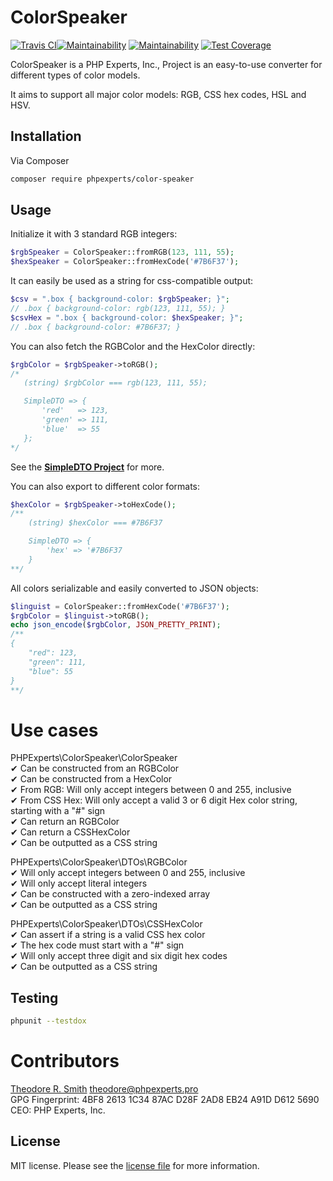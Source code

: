 # ColorSpeaker

[![Travis CI](https://travis-ci.org/phpexpertsinc/ColorSpeaker.svg?branch=master)](https://travis-ci.org/phpexpertsinc/ColorSpeaker)[![Maintainability](https://api.codeclimate.com/v1/badges/503cba0c53eb262c947a/maintainability)](https://codeclimate.com/github/phpexpertsinc/SimpleDTO/maintainability)
[![Maintainability](https://api.codeclimate.com/v1/badges/1dff9e08f54516c41e4d/maintainability)](https://codeclimate.com/github/phpexpertsinc/ColorSpeaker/maintainability)
[![Test Coverage](https://api.codeclimate.com/v1/badges/1dff9e08f54516c41e4d/test_coverage)](https://codeclimate.com/github/phpexpertsinc/ColorSpeaker/test_coverage)

ColorSpeaker is a PHP Experts, Inc., Project is an easy-to-use converter for different types of color models.

It aims to support all major color models: RGB, CSS hex codes, HSL and HSV.

## Installation

Via Composer

```bash
composer require phpexperts/color-speaker
```

## Usage

Initialize it with 3 standard RGB integers:
```php
$rgbSpeaker = ColorSpeaker::fromRGB(123, 111, 55);
$hexSpeaker = ColorSpeaker::fromHexCode('#7B6F37');
```
It can easily be used as a string for css-compatible output:
```php
$csv = ".box { background-color: $rgbSpeaker; }";
// .box { background-color: rgb(123, 111, 55); }
$csvHex = ".box { background-color: $hexSpeaker; }";
// .box { background-color: #7B6F37; }
```
You can also fetch the RGBColor and the HexColor directly:
```php
$rgbColor = $rgbSpeaker->toRGB();
/*
   (string) $rgbColor === rgb(123, 111, 55);

   SimpleDTO => {
       'red'   => 123,
       'green' => 111,
       'blue'  => 55
   };
*/
```

See the [**SimpleDTO Project**](https://github.com/phpexpertsinc/simple-dto) for more.

You can also export to different color formats:
```php
$hexColor = $rgbSpeaker->toHexCode();
/**
    (string) $hexColor === #7B6F37

    SimpleDTO => {
        'hex' => '#7B6F37
    }
**/
```

All colors serializable and easily converted to JSON objects:

```php
$linguist = ColorSpeaker::fromHexCode('#7B6F37');
$rgbColor = $linguist->toRGB();
echo json_encode($rgbColor, JSON_PRETTY_PRINT);
/**
{
    "red": 123,
    "green": 111,
    "blue": 55
}
**/
```

# Use cases

PHPExperts\ColorSpeaker\ColorSpeaker  
 ✔ Can be constructed from an RGBColor  
 ✔ Can be constructed from a HexColor  
 ✔ From RGB: Will only accept integers between 0 and 255, inclusive  
 ✔ From CSS Hex: Will only accept a valid 3 or 6 digit Hex color string, 
   starting with a "#" sign  
 ✔ Can return an RGBColor  
 ✔ Can return a CSSHexColor  
 ✔ Can be outputted as a CSS string  

PHPExperts\ColorSpeaker\DTOs\RGBColor  
 ✔ Will only accept integers between 0 and 255, inclusive  
 ✔ Will only accept literal integers  
 ✔ Can be constructed with a zero-indexed array  
 ✔ Can be outputted as a CSS string  

PHPExperts\ColorSpeaker\DTOs\CSSHexColor  
 ✔ Can assert if a string is a valid CSS hex color  
 ✔ The hex code must start with a "#" sign  
 ✔ Will only accept three digit and six digit hex codes  
 ✔ Can be outputted as a CSS string  

## Testing

```bash
phpunit --testdox
```

# Contributors

[Theodore R. Smith](https://www.phpexperts.pro/]) <theodore@phpexperts.pro>  
GPG Fingerprint: 4BF8 2613 1C34 87AC D28F  2AD8 EB24 A91D D612 5690  
CEO: PHP Experts, Inc.

## License

MIT license. Please see the [license file](LICENSE) for more information.
